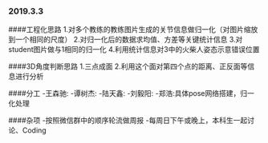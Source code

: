 ### 2019.3.3
####工程化思路
1.对多个教练的教练图片生成的关节信息做归一化（对图片缩放到一个相同的尺度）
2.对归一化后的数据求均值、方差等关键统计信息
3.对student图片做与1相同的归一化
4.利用统计信息对3中的火柴人姿态示意错误位置

####3D角度判断思路
1.三点成面
2.利用这个面对第四个点的距离、正反面等信息进行分析

####分工
-王森驰:
-谭树杰:
-陆天鑫:
-刘毅阳:
-郑浩:具体pose网络搭建，归一化处理

####杂项
-按照微信群中的顺序轮流做周报
-每周日下午或晚上，本科生一起讨论、Coding
